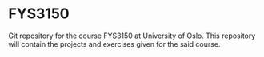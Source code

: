 # FYS3150
Git repository for the course FYS3150 at University of Oslo. This repository will contain the projects and exercises given for the said course.
